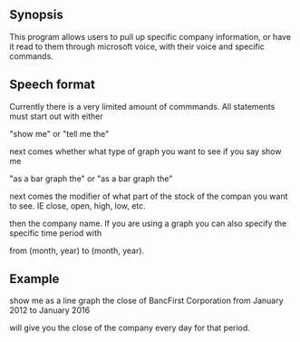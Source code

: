 ## Synopsis

This program allows users to pull up specific company information, or have it read to them through microsoft voice, with their voice and specific commands.

## Speech format

Currently there is a very limited amount of commmands. All statements must start out with either 

"show me" or "tell me the" 

next comes whether what type of graph you want to see if you say show me

"as a bar graph the" or "as a bar graph the"

next comes the modifier of what part of the stock of the compan you want to see. IE close, open, high, low, etc.


then the company name. If you are using a graph you can also specify the specific time period with

from (month, year) to (month, year).

## Example

show me as a line graph the close of BancFirst Corporation from January 2012 to January 2016

will give you the close of the company every day for that period. 
